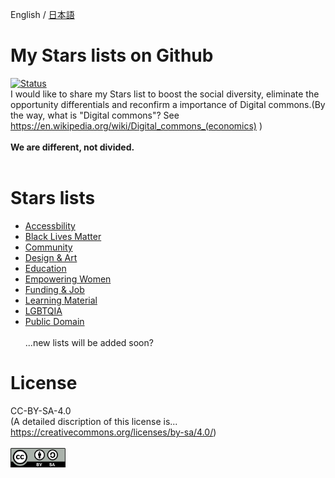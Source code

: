 English / <a href="https://github.com/4ioskd/my-Stars-lists/blob/main/README-JA.md" rel="noopener noreferrer">日本語</a>
# My Stars lists on Github
[![Status](https://img.shields.io/badge/status-active-success.svg)]()<br>
I would like to share my Stars list to boost the social diversity, eliminate the opportunity differentials and reconfirm a importance of Digital commons.(By the way, what is "Digital commons"? See https://en.wikipedia.org/wiki/Digital_commons_(economics) )<br><br>
<b>We are different, not divided.</b><br><br>

# Stars lists
- <a href="https://github.com/stars/4ioskd/lists/accessibility" rel="noopener noreferrer">Accessbility</a><br>
- <a href="https://github.com/stars/4ioskd/lists/black-lives-matter" rel="noopener noreferrer">Black Lives Matter</a><br>
- <a href="https://github.com/stars/4ioskd/lists/community" rel="noopener noreferrer">Community</a><br>
- <a href="https://github.com/stars/4ioskd/lists/design-art" rel="noopener noreferrer">Design & Art</a><br>
- <a href="https://github.com/stars/4ioskd/lists/education" rel="noopener noreferrer">Education</a><br>
- <a href="https://github.com/stars/4ioskd/lists/empowering-women" rel="noopener noreferrer">Empowering Women</a><br>
- <a href="https://github.com/stars/4ioskd/lists/funding-job" rel="noopener noreferrer">Funding & Job</a><br>
- <a href="https://github.com/stars/4ioskd/lists/learning-material" rel="noopener noreferrer">Learning Material</a><br>
- <a href="https://github.com/stars/4ioskd/lists/lgbtqia" rel="noopener noreferrer">LGBTQIA</a><br>
- <a href="https://github.com/stars/4ioskd/lists/public-domain" rel="noopener noreferrer">Public Domain</a><br><br>
...new lists will be added soon?

# License
CC-BY-SA-4.0<br>
(A detailed discription of this license is... https://creativecommons.org/licenses/by-sa/4.0/)<br><br>
<img src="CC-BY-SA_icon.svg.png" width="88" height="31" alt="CC-BY-SA-4.0"></a>
